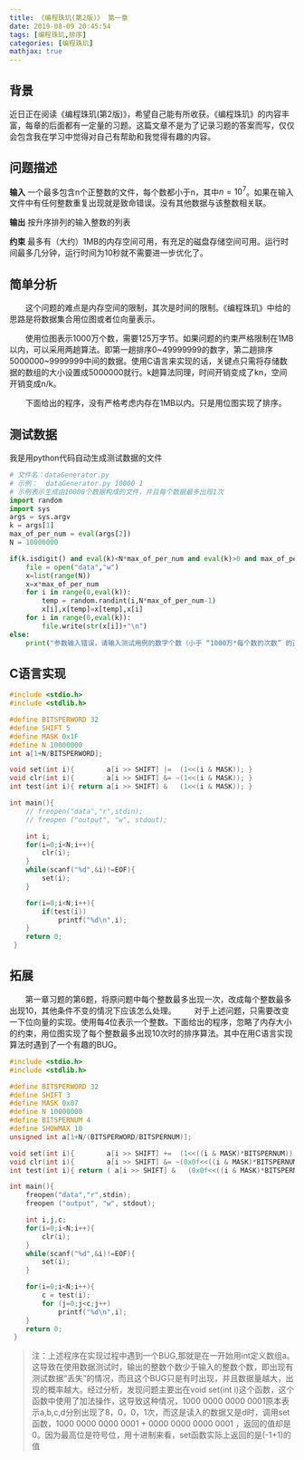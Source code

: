 ```yaml
---
title: 《编程珠玑(第2版)》 第一章
date: 2019-08-09 20:45:54
tags: [编程珠玑,排序]
categories: [编程珠玑]
mathjax: true
---
```


## 背景

​近日正在阅读《编程珠玑(第2版)》，希望自己能有所收获。《编程珠玑》的内容丰富，每章的后面都有一定量的习题。这篇文章不是为了记录习题的答案而写，仅仅会包含我在学习中觉得对自己有帮助和我觉得有趣的内容。

## 问题描述

**输入**
一个最多包含n个正整数的文件，每个数都小于n，其中$n = 10^7$。如果在输入文件中有任何整数重复出现就是致命错误。没有其他数据与该整数相关联。

<!-- more -->

**输出**
按升序排列的输入整数的列表

**约束**
最多有（大约）1MB的内存空间可用，有充足的磁盘存储空间可用。运行时间最多几分钟，运行时间为10秒就不需要进一步优化了。

## 简单分析
&emsp;&emsp;这个问题的难点是内存空间的限制，其次是时间的限制。《编程珠玑》中给的思路是将数据集合用位图或者位向量表示。

&emsp;&emsp;使用位图表示1000万个数，需要125万字节。如果问题的约束严格限制在1MB以内，可以采用两趟算法。即第一趟排序0~49999999的数字，第二趟排序5000000~9999999中间的数据。使用C语言来实现的话，关键点只需将存储数据的数组的大小设置成5000000就行。k趟算法同理，时间开销变成了kn，空间开销变成n/k。

&emsp;&emsp;下面给出的程序，没有严格考虑内存在1MB以内。只是用位图实现了排序。

## 测试数据

我是用python代码自动生成测试数据的文件
```python
# 文件名：dataGenerator.py
# 示例：  dataGenerator.py 10000 1
# 示例表示生成由10000个数据构成的文件，并且每个数据最多出现1次
import random
import sys
args = sys.argv
k = args[1]
max_of_per_num = eval(args[2])
N = 10000000

if(k.isdigit() and eval(k)<N*max_of_per_num and eval(k)>0 and max_of_per_num < 16 and max_of_per_num > 0):
    file = open("data","w")
    x=list(range(N))
    x=x*max_of_per_num
    for i in range(0,eval(k)):
        temp = random.randint(i,N*max_of_per_num-1)
        x[i],x[temp]=x[temp],x[i]
    for i in range(0,eval(k)):
        file.write(str(x[i])+"\n")
else:
    print("参数输入错误，请输入测试用例的数字个数（小于 “1000万*每个数的次数” 的正整数）和每个数最多出现的次数（不超过15，含15）。例如 dataGenerator.py 1000 1！")
```

## C语言实现
```c
#include <stdio.h>
#include <stdlib.h>

#define BITSPERWORD 32
#define SHIFT 5
#define MASK 0x1F
#define N 10000000
int a[1+N/BITSPERWORD];

void set(int i){        a[i >> SHIFT] |=  (1<<(i & MASK)); }
void clr(int i){        a[i >> SHIFT] &= ~(1<<(i & MASK)); }
int test(int i){ return a[i >> SHIFT] &   (1<<(i & MASK)); }

int main(){
    // freopen("data","r",stdin);
    // freopen ("output", "w", stdout);

    int i;
    for(i=0;i<N;i++){
        clr(i);
    }
    while(scanf("%d",&i)!=EOF){
        set(i);
    }

    for(i=0;i<N;i++){
        if(test(i))
            printf("%d\n",i);
    }
    return 0;
 }
```

## 拓展
&emsp;&emsp;第一章习题的第6题，将原问题中每个整数最多出现一次，改成每个整数最多出现10，其他条件不变的情况下应该怎么处理。
&emsp;&emsp;对于上述问题，只需要改变一下位向量的实现。使用每4位表示一个整数。下面给出的程序，忽略了内存大小的约束，用位图实现了每个整数最多出现10次时的排序算法。其中在用C语言实现算法时遇到了一个有趣的BUG。
```c
#include <stdio.h>
#include <stdlib.h>

#define BITSPERWORD 32
#define SHIFT 3
#define MASK 0x07
#define N 10000000
#define BITSPERNUM 4
#define SHOWMAX 10
unsigned int a[1+N/(BITSPERWORD/BITSPERNUM)];

void set(int i){        a[i >> SHIFT] +=  (1<<((i & MASK)*BITSPERNUM)); }
void clr(int i){        a[i >> SHIFT] &= ~(0x0f<<((i & MASK)*BITSPERNUM)); }
int test(int i){ return ( a[i >> SHIFT] &   (0x0f<<((i & MASK)*BITSPERNUM)) ) >> ((i & MASK)*BITSPERNUM); }

int main(){
    freopen("data","r",stdin);
    freopen ("output", "w", stdout);

    int i,j,c;
    for(i=0;i<N;i++){
        clr(i);
    }
    while(scanf("%d",&i)!=EOF){
        set(i);
    }

    for(i=0;i<N;i++){
        c = test(i);
        for (j=0;j<c;j++)
            printf("%d\n",i);
    }
    return 0;
 }

```
> 注：上述程序在实现过程中遇到一个BUG,那就是在一开始用int定义数组a。这导致在使用数据测试时，输出的整数个数少于输入的整数个数，即出现有测试数据“丢失”的情况，而且这个BUG只是有时出现，并且数据量越大，出现的概率越大。经过分析，发现问题主要出在void set(int i)这个函数，这个函数中使用了加法操作，这导致这种情况，1000 0000 0000 0001原本表示a,b,c,d分别出现了8，0，0，1次，而这是读入的数据又是d时，调用set函数，1000 0000 0000 0001 + 0000 0000 0000 0001 ，返回的值却是0。因为最高位是符号位，用十进制来看，set函数实际上返回的是(-1+1)的值
